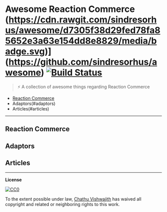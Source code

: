 # Awesome Reaction Commerce (https://cdn.rawgit.com/sindresorhus/awesome/d7305f38d29fed78fa85652e3a63e154dd8e8829/media/badge.svg)](https://github.com/sindresorhus/awesome) [![Build Status](https://travis-ci.org/iamchathu/awesome-reactioncommerce.svg)](https://travis-ci.org/iamchathu/awesome-reactioncommerce)

>⚡️ A collection of awesome things regarding Reaction Commerce

- [Reaction Commerce](#reaction-commerce)
- Adaptors(#adaptors)
- Articles(#articles)

---

## Reaction Commerce

## Adaptors

## Articles

--- 
**License**

[![CC0](http://mirrors.creativecommons.org/presskit/buttons/88x31/svg/cc-zero.svg)](https://creativecommons.org/publicdomain/zero/1.0/)

To the extent possible under law, [Chathu Vishwajith](https://chathu.me) has waived all copyright and related or neighboring rights to this work.
